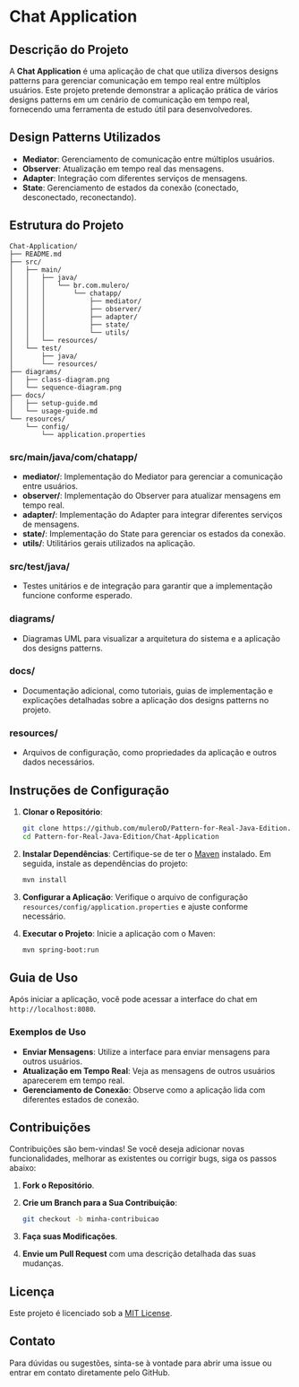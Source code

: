 # Chat Application

## Descrição do Projeto

A **Chat Application** é uma aplicação de chat que utiliza diversos designs patterns para gerenciar comunicação em tempo
real entre múltiplos usuários. Este projeto pretende demonstrar a aplicação prática de vários designs patterns
em um cenário de comunicação em tempo real, fornecendo uma ferramenta de estudo útil para desenvolvedores.

## Design Patterns Utilizados

- **Mediator**: Gerenciamento de comunicação entre múltiplos usuários.
- **Observer**: Atualização em tempo real das mensagens.
- **Adapter**: Integração com diferentes serviços de mensagens.
- **State**: Gerenciamento de estados da conexão (conectado, desconectado, reconectando).

## Estrutura do Projeto

```plaintext
Chat-Application/
├── README.md
├── src/
│   ├── main/
│   │   ├── java/
│   │   │   └── br.com.mulero/
│   │   │       └── chatapp/
│   │   │           ├── mediator/
│   │   │           ├── observer/
│   │   │           ├── adapter/
│   │   │           ├── state/
│   │   │           └── utils/
│   │   └── resources/
│   └── test/
│       ├── java/
│       └── resources/
├── diagrams/
│   ├── class-diagram.png
│   └── sequence-diagram.png
├── docs/
│   ├── setup-guide.md
│   └── usage-guide.md
└── resources/
    └── config/
        └── application.properties
```

### src/main/java/com/chatapp/

- **mediator/**: Implementação do Mediator para gerenciar a comunicação entre usuários.
- **observer/**: Implementação do Observer para atualizar mensagens em tempo real.
- **adapter/**: Implementação do Adapter para integrar diferentes serviços de mensagens.
- **state/**: Implementação do State para gerenciar os estados da conexão.
- **utils/**: Utilitários gerais utilizados na aplicação.

### src/test/java/

- Testes unitários e de integração para garantir que a implementação funcione conforme esperado.

### diagrams/

- Diagramas UML para visualizar a arquitetura do sistema e a aplicação dos designs patterns.

### docs/

- Documentação adicional, como tutoriais, guias de implementação e explicações detalhadas sobre a aplicação dos designs
  patterns no projeto.

### resources/

- Arquivos de configuração, como propriedades da aplicação e outros dados necessários.

## Instruções de Configuração

1. **Clonar o Repositório**:

   ```bash
   git clone https://github.com/muleroD/Pattern-for-Real-Java-Edition.git
   cd Pattern-for-Real-Java-Edition/Chat-Application
   ```

2. **Instalar Dependências**:
   Certifique-se de ter o [Maven](https://maven.apache.org/) instalado. Em seguida, instale as dependências do projeto:

   ```bash
   mvn install
   ```

3. **Configurar a Aplicação**:
   Verifique o arquivo de configuração `resources/config/application.properties` e ajuste conforme necessário.

4. **Executar o Projeto**:
   Inicie a aplicação com o Maven:

   ```bash
   mvn spring-boot:run
   ```

## Guia de Uso

Após iniciar a aplicação, você pode acessar a interface do chat em `http://localhost:8080`.

### Exemplos de Uso

- **Enviar Mensagens**: Utilize a interface para enviar mensagens para outros usuários.
- **Atualização em Tempo Real**: Veja as mensagens de outros usuários aparecerem em tempo real.
- **Gerenciamento de Conexão**: Observe como a aplicação lida com diferentes estados de conexão.

## Contribuições

Contribuições são bem-vindas! Se você deseja adicionar novas funcionalidades, melhorar as existentes ou corrigir bugs,
siga os passos abaixo:

1. **Fork o Repositório**.
2. **Crie um Branch para a Sua Contribuição**:

   ```bash
   git checkout -b minha-contribuicao
   ```

3. **Faça suas Modificações**.
4. **Envie um Pull Request** com uma descrição detalhada das suas mudanças.

## Licença

Este projeto é licenciado sob a [MIT License](../LICENSE).

## Contato

Para dúvidas ou sugestões, sinta-se à vontade para abrir uma issue ou entrar em contato diretamente pelo GitHub.